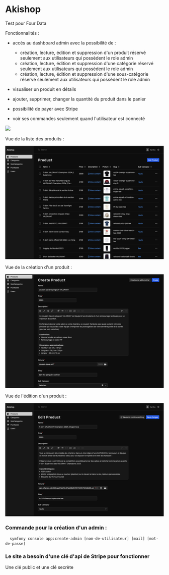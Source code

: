 # Akishop

Test pour Four Data

Fonctionnalités :

- accès au dashboard admin avec la possibilité de :

  - création, lecture, édition et suppression d'un produit réservé seulement aux utilisateurs qui possèdent le role admin
  - création, lecture, édition et suppression d'une catégorie réservé seulement aux utilisateurs qui possèdent le role admin
  - création, lecture, édition et suppression d'une sous-catégorie réservé seulement aux utilisateurs qui possèdent le role admin

- visualiser un produit en détails
- ajouter, supprimer, changer la quantité du produit dans le panier
- possibilité de payer avec Stripe
- voir ses commandes seulement quand l'utilisateur est connecté

<img src="https://github.com/Kaniha-H/akishop/blob/main/assets/img/aki-home.png" />

Vue de la liste des produits :

<img src="https://github.com/Kaniha-H/akishop/blob/main/assets/img/list-products.png" />

Vue de la création d'un produit :

<img src="https://github.com/Kaniha-H/akishop/blob/main/assets/img/ajout-product.png" />

Vue de l'édition d'un produit :

<img src="https://github.com/Kaniha-H/akishop/blob/main/assets/img/edit-product.png" />

### Commande pour la création d'un admin :

```
  symfony console app:create-admin [nom-de-utilisateur] [mail] [mot-de-passe]
```

### Le site a besoin d'une clé d'api de Stripe pour fonctionner

Une clé public et une clé secrète
